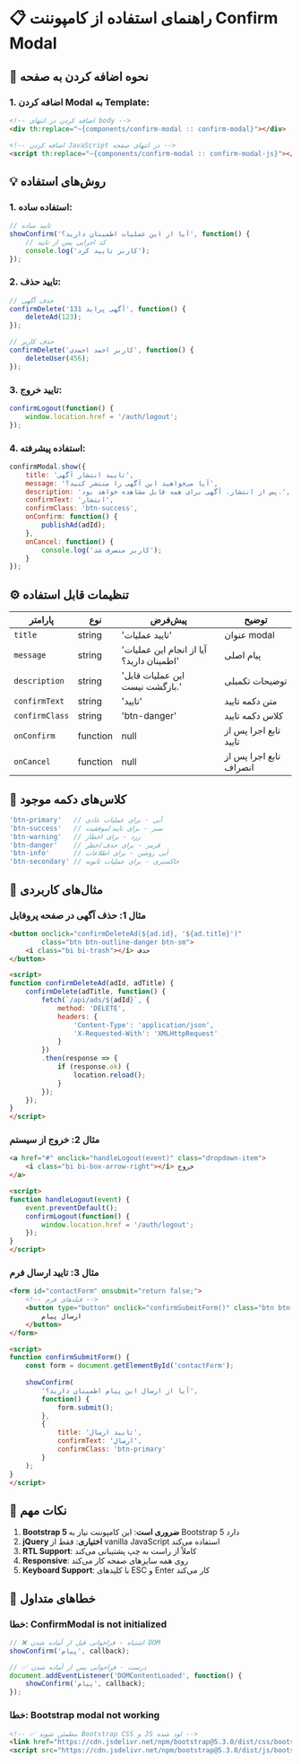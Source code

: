 # 📋 راهنمای استفاده از کامپوننت Confirm Modal

## 🚀 نحوه اضافه کردن به صفحه

### 1. اضافه کردن Modal به Template:
```html
<!-- اضافه کردن در انتهای body -->
<div th:replace="~{components/confirm-modal :: confirm-modal}"></div>

<!-- اضافه کردن JavaScript در انتهای صفحه -->
<script th:replace="~{components/confirm-modal :: confirm-modal-js}"></script>
```

## 💡 روش‌های استفاده

### 1. استفاده ساده:
```javascript
// تایید ساده
showConfirm('آیا از این عملیات اطمینان دارید؟', function() {
    // کد اجرایی پس از تایید
    console.log('کاربر تایید کرد');
});
```

### 2. تایید حذف:
```javascript
// حذف آگهی
confirmDelete('آگهی پراید 131', function() {
    deleteAd(123);
});

// حذف کاربر
confirmDelete('کاربر احمد احمدی', function() {
    deleteUser(456);
});
```

### 3. تایید خروج:
```javascript
confirmLogout(function() {
    window.location.href = '/auth/logout';
});
```

### 4. استفاده پیشرفته:
```javascript
confirmModal.show({
    title: 'تایید انتشار آگهی',
    message: 'آیا می‌خواهید این آگهی را منتشر کنید؟',
    description: 'پس از انتشار، آگهی برای همه قابل مشاهده خواهد بود.',
    confirmText: 'انتشار',
    confirmClass: 'btn-success',
    onConfirm: function() {
        publishAd(adId);
    },
    onCancel: function() {
        console.log('کاربر منصرف شد');
    }
});
```

## ⚙️ تنظیمات قابل استفاده

| پارامتر | نوع | پیش‌فرض | توضیح |
|---------|-----|----------|-------|
| `title` | string | 'تایید عملیات' | عنوان modal |
| `message` | string | 'آیا از انجام این عملیات اطمینان دارید؟' | پیام اصلی |
| `description` | string | 'این عملیات قابل بازگشت نیست.' | توضیحات تکمیلی |
| `confirmText` | string | 'تایید' | متن دکمه تایید |
| `confirmClass` | string | 'btn-danger' | کلاس دکمه تایید |
| `onConfirm` | function | null | تابع اجرا پس از تایید |
| `onCancel` | function | null | تابع اجرا پس از انصراف |

## 🎨 کلاس‌های دکمه موجود

```javascript
'btn-primary'   // آبی - برای عملیات عادی
'btn-success'   // سبز - برای تایید/موفقیت
'btn-warning'   // زرد - برای اخطار
'btn-danger'    // قرمز - برای حذف/خطر
'btn-info'      // آبی روشن - برای اطلاعات
'btn-secondary' // خاکستری - برای عملیات ثانویه
```

## 📝 مثال‌های کاربردی

### مثال 1: حذف آگهی در صفحه پروفایل
```html
<button onclick="confirmDeleteAd(${ad.id}, '${ad.title}')" 
        class="btn btn-outline-danger btn-sm">
    <i class="bi bi-trash"></i> حذف
</button>

<script>
function confirmDeleteAd(adId, adTitle) {
    confirmDelete(adTitle, function() {
        fetch(`/api/ads/${adId}`, {
            method: 'DELETE',
            headers: {
                'Content-Type': 'application/json',
                'X-Requested-With': 'XMLHttpRequest'
            }
        })
        .then(response => {
            if (response.ok) {
                location.reload();
            }
        });
    });
}
</script>
```

### مثال 2: خروج از سیستم
```html
<a href="#" onclick="handleLogout(event)" class="dropdown-item">
    <i class="bi bi-box-arrow-right"></i> خروج
</a>

<script>
function handleLogout(event) {
    event.preventDefault();
    confirmLogout(function() {
        window.location.href = '/auth/logout';
    });
}
</script>
```

### مثال 3: تایید ارسال فرم
```html
<form id="contactForm" onsubmit="return false;">
    <!-- فیلدهای فرم -->
    <button type="button" onclick="confirmSubmitForm()" class="btn btn-primary">
        ارسال پیام
    </button>
</form>

<script>
function confirmSubmitForm() {
    const form = document.getElementById('contactForm');
    
    showConfirm(
        'آیا از ارسال این پیام اطمینان دارید؟',
        function() {
            form.submit();
        },
        {
            title: 'تایید ارسال',
            confirmText: 'ارسال',
            confirmClass: 'btn-primary'
        }
    );
}
</script>
```

## 🔧 نکات مهم

1. **Bootstrap 5 ضروری است**: این کامپوننت نیاز به Bootstrap 5 دارد
2. **jQuery اختیاری**: فقط از vanilla JavaScript استفاده می‌کند
3. **RTL Support**: کاملاً از راست به چپ پشتیبانی می‌کند
4. **Responsive**: روی همه سایزهای صفحه کار می‌کند
5. **Keyboard Support**: با کلیدهای ESC و Enter کار می‌کند

## 🚨 خطاهای متداول

### خطا: ConfirmModal is not initialized
```javascript
// ❌ اشتباه - فراخوانی قبل از آماده شدن DOM
showConfirm('پیام', callback);

// ✅ درست - فراخوانی پس از آماده شدن
document.addEventListener('DOMContentLoaded', function() {
    showConfirm('پیام', callback);
});
```

### خطا: Bootstrap modal not working
```html
<!-- ✅ مطمئن شوید Bootstrap CSS و JS لود شده -->
<link href="https://cdn.jsdelivr.net/npm/bootstrap@5.3.0/dist/css/bootstrap.min.css" rel="stylesheet">
<script src="https://cdn.jsdelivr.net/npm/bootstrap@5.3.0/dist/js/bootstrap.bundle.min.js"></script>
```
